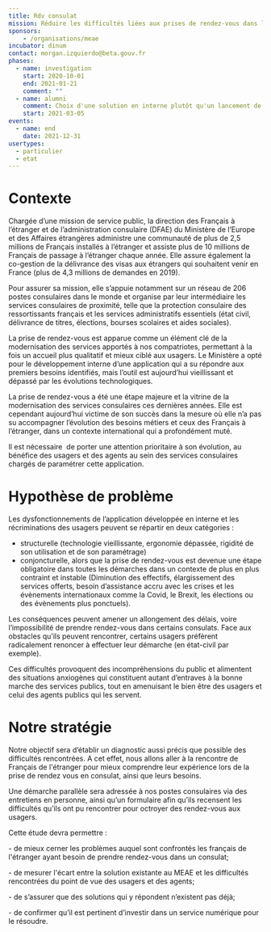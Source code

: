 ```yaml
---
title: Rdv consulat
mission: Réduire les difficultés liées aux prises de rendez-vous dans les consulats
sponsors: 
    - /organisations/meae
incubator: dinum
contact: morgan.izquierdo@beta.gouv.fr
phases:
  - name: investigation
    start: 2020-10-01
    end: 2021-01-21
    comment: ""
  - name: alumni
    comment: Choix d'une solution en interne plutôt qu'un lancement de Startup d'Etat
    start: 2021-03-05
events:
  - name: end
    date: 2021-12-31
usertypes:
  - particulier
  - etat
---
```

# Contexte

Chargée d’une mission de service public, la direction des Français à l’étranger et de l’administration consulaire (DFAE) du Ministère de l’Europe et des Affaires étrangères administre une communauté de plus de 2,5 millions de Français installés à l’étranger et assiste plus de 10 millions de Français de passage à l’étranger chaque année. Elle assure également la co-gestion de la délivrance des visas aux étrangers qui souhaitent venir en France (plus de 4,3 millions de demandes en 2019).

Pour assurer sa mission, elle s’appuie notamment sur un réseau de 206 postes consulaires dans le monde et organise par leur intermédiaire les services consulaires de proximité, telle que la protection consulaire des ressortissants français et les services administratifs essentiels (état civil, délivrance de titres, élections, bourses scolaires et aides sociales).

La prise de rendez-vous est apparue comme un élément clé de la modernisation des services apportés à nos compatriotes, permettant à la fois un accueil plus qualitatif et mieux ciblé aux usagers. Le Ministère a opté pour le développement interne d’une application qui a su répondre aux premiers besoins identifiés, mais l’outil est aujourd’hui vieillissant et dépassé par les évolutions technologiques.

La prise de rendez-vous a été une étape majeure et la vitrine de la modernisation des services consulaires ces dernières années. Elle est cependant aujourd’hui victime de son succès dans la mesure où elle n’a pas su accompagner l’évolution des besoins métiers et ceux des Français à l’étranger, dans un contexte international qui a profondément muté.

Il est nécessaire  de porter une attention prioritaire à son évolution, au bénéfice des usagers et des agents au sein des services consulaires chargés de paramétrer cette application.

# Hypothèse de problème

Les dysfonctionnements de l’application développée en interne et les récriminations des usagers peuvent se répartir en deux catégories :

* structurelle (technologie vieillissante, ergonomie dépassée, rigidité de son utilisation et de son paramétrage) 
* conjoncturelle, alors que la prise de rendez-vous est devenue une étape obligatoire dans toutes les démarches dans un contexte de plus en plus contraint et instable (Diminution des effectifs, élargissement des services offerts, besoin d’assistance accru avec les crises et les évènements internationaux comme la Covid, le Brexit, les élections ou des évènements plus ponctuels).

Les conséquences peuvent amener un allongement des délais, voire l’impossibilité de prendre rendez-vous dans certains consulats. Face aux obstacles qu’ils peuvent rencontrer, certains usagers préfèrent radicalement renoncer à effectuer leur démarche (en état-civil par exemple).

Ces difficultés provoquent des incompréhensions du public et alimentent des situations anxiogènes qui constituent autant d’entraves à la bonne marche des services publics, tout en amenuisant le bien être des usagers et celui des agents publics qui les servent. 

# Notre stratégie

Notre objectif sera d’établir un diagnostic aussi précis que possible des difficultés rencontrées. A cet effet, nous allons aller à la rencontre de Français de l'étranger pour mieux comprendre leur expérience lors de la prise de rendez vous en consulat, ainsi que leurs besoins.

Une démarche parallèle sera adressée à nos postes consulaires via des entretiens en personne, ainsi qu’un formulaire afin qu’ils recensent les difficultés qu’ils ont pu rencontrer pour octroyer des rendez-vous aux usagers.

Cette étude devra permettre :

\- de mieux cerner les problèmes auquel sont confrontés les français de l'étranger ayant besoin de prendre rendez-vous dans un consulat;

\- de mesurer l'écart entre la solution existante au MEAE et les difficultés rencontrées du point de vue des usagers et des agents;

\- de s’assurer que des solutions qui y répondent n’existent pas déjà;

\- de confirmer qu’il est pertinent d’investir dans un service numérique pour le résoudre.
